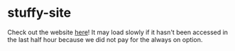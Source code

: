 # stuffy-site
Check out the website [here](https://stuffy-site.herokuapp.com/)!
It may load slowly if it hasn't been accessed in the last half hour because we did not pay for the always on option.
